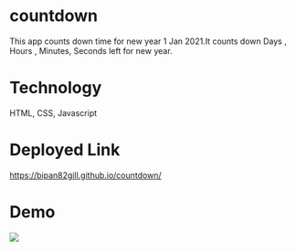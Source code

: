 # countdown
This app  counts down time for new year  1 Jan 2021.It counts down Days , Hours , Minutes, Seconds left for new year.

# Technology

HTML, CSS, Javascript

# Deployed Link

https://bipan82gill.github.io/countdown/

# Demo

![]('images/screenshot.jpg')
